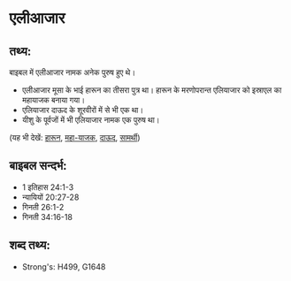 # एलीआजार #

## तथ्य: ##

बाइबल में एलीआजार नामक अनेक पुरुष हुए थे।
 
* एलीआजार मूसा के भाई हारून का तीसरा पुत्र था। हारून के मरणोपरान्त एलियाजार को इस्राएल का महायाजक बनाया गया।
* एलियाजार दाऊद के शूरवीरों में से भी एक था।
* यीशु के पूर्वजों में भी एलियाजार नामक एक पुरुष था।

(यह भी देखें: [हारून](../aaron.md), [महा-याजक](../highpriest.md), [दाऊद](../david.md), [सामर्थी](../mighty.md))

## बाइबल सन्दर्भ: ##

* 1 इतिहास 24:1-3
* न्यायियों 20:27-28
* गिनती 26:1-2
* गिनती 34:16-18

## शब्द तथ्य: ##

* Strong's: H499, G1648
